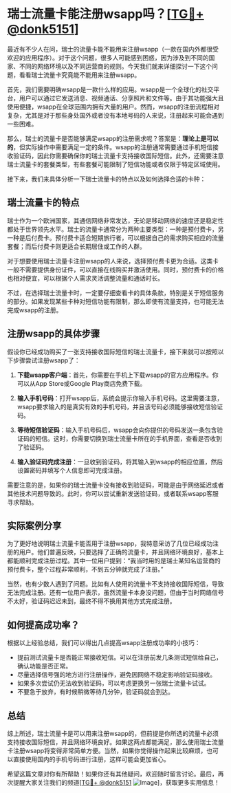 # 瑞士流量卡能注册wsapp吗？[[TG💪+ @donk5151](https://t.me/s/donk5151)]

最近有不少人在问，瑞士的流量卡能不能用来注册wsapp（一款在国内外都很受欢迎的应用程序）。对于这个问题，很多人可能感到困惑，因为涉及到不同的国家、不同的网络环境以及不同运营商的规则。今天我们就来详细探讨一下这个问题，看看瑞士流量卡究竟能不能用来注册wsapp。

首先，我们需要明确wsapp是一款什么样的应用。wsapp是一个全球化的社交平台，用户可以通过它发送消息、视频通话、分享照片和文件等。由于其功能强大且使用便捷，wsapp在全球范围内拥有大量的用户。然而，wsapp的注册流程相对复杂，尤其是对于那些身处国外或者没有本地号码的人来说，注册起来可能会遇到一些困难。

那么，瑞士的流量卡是否能够满足wsapp的注册需求呢？答案是：**理论上是可以的**，但实际操作中需要满足一定的条件。wsapp的注册通常需要通过手机短信接收验证码，因此你需要确保你的瑞士流量卡支持接收国际短信。此外，还需要注意瑞士流量卡的套餐类型，有些套餐可能限制了短信功能或者仅限于特定区域使用。

接下来，我们来具体分析一下瑞士流量卡的特点以及如何选择合适的卡种：

## 瑞士流量卡的特点

瑞士作为一个欧洲国家，其通信网络非常发达，无论是移动网络的速度还是稳定性都处于世界领先水平。瑞士的流量卡通常分为两种主要类型：一种是预付费卡，另一种是后付费卡。预付费卡适合短期旅行者，可以根据自己的需求购买相应的流量套餐；而后付费卡则更适合长期居住或工作的人群。

对于想要使用瑞士流量卡注册wsapp的人来说，选择预付费卡更为合适。这类卡一般不需要提供身份证件，可以直接在线购买并激活使用。同时，预付费卡的价格也相对便宜，可以根据个人需求灵活调整流量和通话时长。

不过，在选择瑞士流量卡时，一定要仔细查看卡的具体条款，特别是关于短信服务的部分。如果发现某些卡种对短信功能有限制，那么即使有流量支持，也可能无法完成wsapp的注册。

## 注册wsapp的具体步骤

假设你已经成功购买了一张支持接收国际短信的瑞士流量卡，接下来就可以按照以下步骤尝试注册wsapp了：

1. **下载wsapp客户端**：首先，你需要在手机上下载wsapp的官方应用程序。你可以从App Store或Google Play商店免费下载。

2. **输入手机号码**：打开wsapp后，系统会提示你输入手机号码。这里需要注意，wsapp要求输入的是真实有效的手机号码，并且该号码必须能够接收短信验证码。

3. **等待短信验证码**：输入手机号码后，wsapp会向你提供的号码发送一条包含验证码的短信。这时，你需要切换到瑞士流量卡所在的手机界面，查看是否收到了验证码。

4. **输入验证码完成注册**：一旦收到验证码，将其输入到wsapp的相应位置，然后设置密码并填写个人信息即可完成注册。

需要注意的是，如果你的瑞士流量卡没有接收到验证码，可能是由于网络延迟或者其他技术问题导致的。此时，你可以尝试重新发送验证码，或者联系wsapp客服寻求帮助。

## 实际案例分享

为了更好地说明瑞士流量卡能否用于注册wsapp，我特意采访了几位已经成功注册的用户。他们普遍反映，只要选择了正确的流量卡，并且网络环境良好，基本上都能顺利完成注册过程。其中一位用户提到：“我当时用的是瑞士某知名运营商的预付费卡，整个过程非常顺利，不到五分钟就完成了注册。”

当然，也有少数人遇到了问题。比如有人使用的流量卡不支持接收国际短信，导致无法完成注册。还有一位用户表示，虽然流量卡本身没问题，但由于当时网络信号不太好，验证码迟迟未到，最终不得不换用其他方式完成注册。

## 如何提高成功率？

根据以上经验总结，我们可以得出几点提高wsapp注册成功率的小技巧：

- 提前测试流量卡是否能正常接收短信。可以在注册前发几条测试短信给自己，确认功能是否正常。
- 尽量选择信号强的地方进行注册操作，避免因网络不稳定影响验证码接收。
- 如果多次尝试仍无法收到验证码，可以考虑更换另一张瑞士流量卡试试。
- 不要急于放弃，有时候稍微等待几分钟，验证码就会到达。

## 总结

综上所述，瑞士流量卡是可以用来注册wsapp的，但前提是你所选的流量卡必须支持接收国际短信，并且网络环境良好。如果这两点都能满足，那么使用瑞士流量卡注册wsapp将变得非常简单方便。当然，如果你觉得操作起来比较麻烦，也可以直接使用国内的手机号码进行注册，这样可能会更加省心。

希望这篇文章对你有所帮助！如果你还有其他疑问，欢迎随时留言讨论。最后，再次提醒大家关注我们的频道[[TG💪+ @donk5151](https://t.me/s/donk5151) ![Image](https://i.postimg.cc/rwNCRYN7/Snipaste-2025-04-30-17-27-05.png)]，获取更多实用信息！